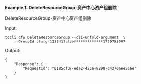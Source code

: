 **Example 1: DeleteResourceGroup-资产中心资产组删除**

DeleteResourceGroup-资产中心资产组删除

Input: 

```
tccli cfw DeleteResourceGroup --cli-unfold-argument  \
    --GroupId cfwrg-1233413cfeb*************1729753007
```

Output: 
```
{
    "Response": {
        "RequestId": "0185cf37-eda2-42c6-8290-c4270aee5c6e"
    }
}
```

